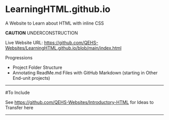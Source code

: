 # LearningHTML.github.io
A Website to Learn about HTML with inline CSS

**CAUTION** UNDERCONSTRUCTION

Live Website URL: https://github.com/QEHS-Websites/LearningHTML.github.io/blob/main/index.html

Progressions
- Project Folder Structure
- Annotating ReadMe.md Files with GitHub Markdown (starting in Other End-unit projects)


---

#To Include

See https://github.com/QEHS-Websites/Introductory-HTML for Ideas to Transfer here

---
